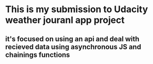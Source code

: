 # This is my submission to Udacity weather jouranl app project
## it's focused on using an api and deal with recieved data using asynchronous JS and chainings functions
